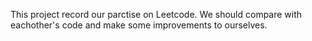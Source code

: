 This project record our parctise on Leetcode.
We should compare with eachother's code and make some improvements to ourselves.
